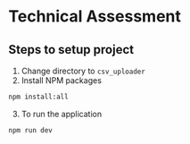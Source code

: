 # Technical Assessment

## Steps to setup project

1. Change directory to `csv_uploader`
2. Install NPM packages

```sh
npm install:all
```

3. To run the application

```sh
npm run dev
```
